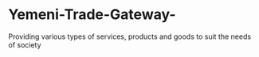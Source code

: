 # Yemeni-Trade-Gateway-
Providing various types of services, products and goods to suit the needs of society 
